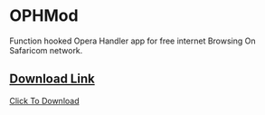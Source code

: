 # OPHMod
Function hooked Opera Handler app for free internet Browsing On Safaricom network.


## <a href="https://github.com/Chal13W1zz/OPHMod/releases/download/v7.6.3-beta.1/Opera.Handler.Mod_7.6.3.apk">Download Link</a>
<a href="https://github.com/Chal13W1zz/OPHMod/releases/download/v7.6.3-beta.1/Opera.Handler.Mod_7.6.3.apk">Click To Download</a>
